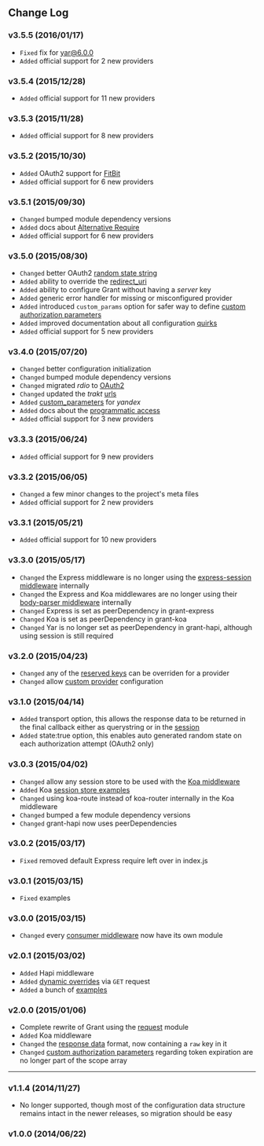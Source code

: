 
## Change Log

### v3.5.5 (2016/01/17)
- `Fixed` fix for yar@6.0.0
- `Added` official support for 2 new providers

### v3.5.4 (2015/12/28)
- `Added` official support for 11 new providers

### v3.5.3 (2015/11/28)
- `Added` official support for 8 new providers

### v3.5.2 (2015/10/30)
- `Added` OAuth2 support for [FitBit](https://github.com/simov/grant/pull/35)
- `Added` official support for 6 new providers

### v3.5.1 (2015/09/30)
- `Changed` bumped module dependency versions
- `Added` docs about [Alternative Require](https://github.com/simov/grant#alternative-require)
- `Added` official support for 6 new providers

### v3.5.0 (2015/08/30)
- `Changed` better OAuth2 [random state string](https://github.com/simov/grant/commit/e1cf1e468846e5b2e75f65d8bdf4794a88619c37)
- `Added` ability to override the [redirect_uri](https://github.com/simov/grant#sandbox-redirect-uri)
- `Added` ability to configure Grant without having a *server* key
- `Added` generic error handler for missing or misconfigured provider
- `Added` introduced `custom_params` option for safer way to define [custom authorization parameters](https://github.com/simov/grant#custom-parameters)
- `Added` improved documentation about all configuration [quirks](https://github.com/simov/grant#quirks)
- `Added` official support for 5 new providers

### v3.4.0 (2015/07/20)
- `Changed` better configuration initialization
- `Changed` bumped module dependency versions
- `Changed` migrated *rdio* to [OAuth2](https://github.com/simov/grant/blob/3.4.0/config/oauth.json#L420-L424)
- `Changed` updated the *trakt* [urls](https://github.com/simov/grant/blob/3.4.0/config/oauth.json#L542-L546)
- `Added` [custom_parameters](https://github.com/simov/grant/blob/3.4.0/config/oauth.json#L655) for *yandex*
- `Added` docs about the [programmatic access](https://github.com/simov/grant#programmatic-access)
- `Added` official support for 3 new providers

### v3.3.3 (2015/06/24)
- `Added` official support for 9 new providers

### v3.3.2 (2015/06/05)
- `Changed` a few minor changes to the project's meta files
- `Added` official support for 2 new providers

### v3.3.1 (2015/05/21)
- `Added` official support for 10 new providers

### v3.3.0 (2015/05/17)
- `Changed` the Express middleware is no longer using the [express-session middleware](https://github.com/simov/grant#express) internally
- `Changed` the Express and Koa middlewares are no longer using their [body-parser middleware](https://github.com/simov/grant#dynamic-override) internally
- `Changed` Express is set as peerDependency in grant-express
- `Changed` Koa is set as peerDependency in grant-koa
- `Changed` Yar is no longer set as peerDependency in grant-hapi, although using session is still required

### v3.2.0 (2015/04/23)
- `Changed` any of the [reserved keys](https://github.com/simov/grant/blob/master/config/reserved.json) can be overriden for a provider
- `Changed` allow [custom provider](https://github.com/simov/grant#custom-providers) configuration

### v3.1.0 (2015/04/14)
- `Added` transport option, this allows the response data to be returned in the final callback either as querystring or in the [session](https://github.com/simov/grant/blob/master/example/session-transport/app.js)
- `Added` state:true option, this enables auto generated random state on each authorization attempt (OAuth2 only)

### v3.0.3 (2015/04/02)
- `Changed` allow any session store to be used with the [Koa middleware](https://github.com/simov/grant#koa)
- `Added` Koa [session store examples](https://github.com/simov/grant/tree/master/example/koa-session)
- `Changed` using koa-route instead of koa-router internally in the Koa middleware
- `Changed` bumped a few module dependency versions
- `Changed` grant-hapi now uses peerDependencies

### v3.0.2 (2015/03/17)
- `Fixed` removed default Express require left over in index.js

### v3.0.1 (2015/03/15)
- `Fixed` examples

### v3.0.0 (2015/03/15)
- `Changed` every [consumer middleware](https://github.com/simov/grant#express) now have its own module

### v2.0.1 (2015/03/02)
- `Added` Hapi middleware
- `Added` [dynamic overrides](https://github.com/simov/grant#dynamic-override) via `GET` request
- `Added` a bunch of [examples](https://github.com/simov/grant/tree/master/example)

### v2.0.0 (2015/01/06)
- Complete rewrite of Grant using the [request](https://github.com/request/request) module
- `Added` Koa middleware
- `Changed` the [response data](https://github.com/simov/grant#response-data) format, now containing a `raw` key in it
- `Changed` [custom authorization parameters](https://github.com/simov/grant#custom-parameters) regarding token expiration are no longer part of the scope array


---


### v1.1.4 (2014/11/27)
- No longer supported, though most of the configuration data structure remains intact in the newer releases, so migration should be easy

### v1.0.0 (2014/06/22)
